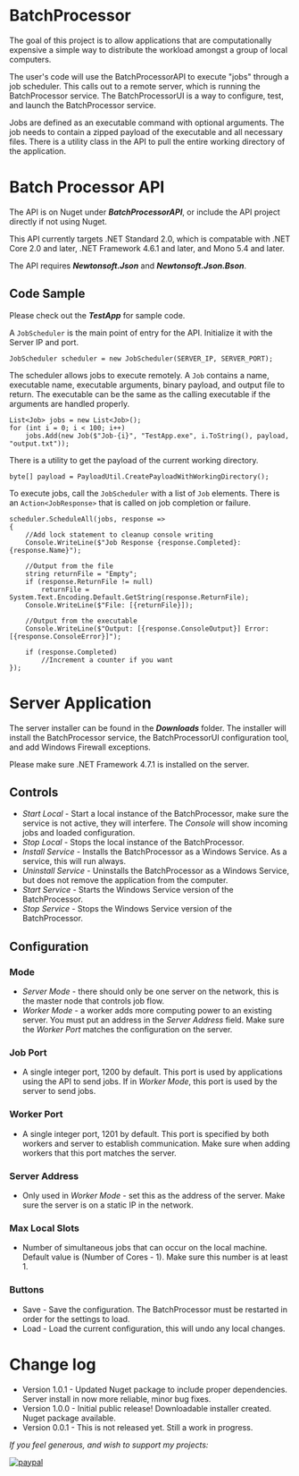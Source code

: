 # BatchProcessor

The goal of this project is to allow applications that are computationally expensive a simple way to distribute the workload amongst a group of local computers.  

The user's code will use the BatchProcessorAPI to execute "jobs" through a job scheduler.  This calls out to a remote server, which is running the BatchProcessor service.  The BatchProcessorUI is a way to configure, test, and launch the BatchProcessor service.

Jobs are defined as an executable command with optional arguments.  The job needs to contain a zipped payload of the executable and all necessary files.  There is a utility class in the API to pull the entire working directory of the application.

# Batch Processor API

The API is on Nuget under ***BatchProcessorAPI***, or include the API project directly if not using Nuget.

This API currently targets .NET Standard 2.0, which is compatable with .NET Core 2.0 and later, .NET Framework 4.6.1 and later, and Mono 5.4 and later.

The API requires ***Newtonsoft.Json*** and ***Newtonsoft.Json.Bson***.

## Code Sample

Please check out the ***TestApp*** for sample code.

A `JobScheduler` is the main point of entry for the API.  Initialize it with the Server IP and port.
~~~~
JobScheduler scheduler = new JobScheduler(SERVER_IP, SERVER_PORT);
~~~~

The scheduler allows jobs to execute remotely.  A `Job` contains a name, executable name, executable arguments, binary payload, and output file to return.  The executable can be the same as the calling executable if the arguments are handled properly.
~~~~
List<Job> jobs = new List<Job>();
for (int i = 0; i < 100; i++)
    jobs.Add(new Job($"Job-{i}", "TestApp.exe", i.ToString(), payload, "output.txt"));
~~~~

There is a utility to get the payload of the current working directory.
~~~~
byte[] payload = PayloadUtil.CreatePayloadWithWorkingDirectory();
~~~~

To execute jobs, call the `JobScheduler` with a list of `Job` elements.  There is an `Action<JobResponse>` that is called on job completion or failure.
~~~~
scheduler.ScheduleAll(jobs, response => 
{     
    //Add lock statement to cleanup console writing       
    Console.WriteLine($"Job Response {response.Completed}: {response.Name}");

    //Output from the file
    string returnFile = "Empty";
    if (response.ReturnFile != null)
        returnFile = System.Text.Encoding.Default.GetString(response.ReturnFile);
    Console.WriteLine($"File: [{returnFile}]);

    //Output from the executable
    Console.WriteLine($"Output: [{response.ConsoleOutput}] Error: [{response.ConsoleError}]");

    if (response.Completed)
        //Increment a counter if you want    
});
~~~~

# Server Application

The server installer can be found in the ***Downloads*** folder.  The installer will install the BatchProcessor service, the BatchProcessorUI configuration tool, and add Windows Firewall exceptions.  

Please make sure .NET Framework 4.7.1 is installed on the server.

## Controls

* *Start Local* - Start a local instance of the BatchProcessor, make sure the service is not active, they will interfere.  The *Console* will show incoming jobs and loaded configuration.
* *Stop Local* - Stops the local instance of the BatchProcessor.
* *Install Service* - Installs the BatchProcessor as a Windows Service.  As a service, this will run always.
* *Uninstall Service* - Uninstalls the BatchProcessor as a Windows Service, but does not remove the application from the computer.
* *Start Service* - Starts the Windows Service version of the BatchProcessor.
* *Stop Service* - Stops the Windows Service version of the BatchProcessor.

## Configuration

### Mode
* *Server Mode* - there should only be one server on the network, this is the master node that controls job flow.
* *Worker Mode* - a worker adds more computing power to an existing server.  You must put an address in the *Server Address* field.  Make sure the *Worker Port* matches the configuration on the server.

### Job Port
* A single integer port, 1200 by default.  This port is used by applications using the API to send jobs.  If in *Worker Mode*, this port is used by the server to send jobs.
 
### Worker Port
* A single integer port, 1201 by default.  This port is specified by both workers and server to establish communication.  Make sure when adding workers that this port matches the server.

### Server Address
* Only used in *Worker Mode* - set this as the address of the server.  Make sure the server is on a static IP in the network.

### Max Local Slots
* Number of simultaneous jobs that can occur on the local machine.  Default value is (Number of Cores - 1).  Make sure this number is at least 1.

### Buttons

* Save - Save the configuration.  The BatchProcessor must be restarted in order for the settings to load.
* Load - Load the current configuration, this will undo any local changes.

# Change log

* Version 1.0.1 - Updated Nuget package to include proper dependencies.  Server install in now more reliable, minor bug fixes.
* Version 1.0.0 - Initial public release!  Downloadable installer created.  Nuget package available.
* Version 0.0.1 - This is not released yet.  Still a work in progress.

*If you feel generous, and wish to support my projects:*

[![paypal](https://www.paypalobjects.com/en_US/i/btn/btn_donateCC_LG.gif)](https://www.paypal.com/cgi-bin/webscr?cmd=_donations&business=TU7QHT7UL6PR4&currency_code=USD)
